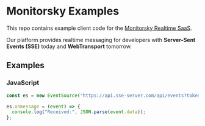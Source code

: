 # Monitorsky Examples

This repo contains example client code for the [Monitorsky Realtime SaaS](https://monitorsky.cloud).

Our platform provides realtime messaging for developers with **Server-Sent Events (SSE)** today and **WebTransport** tomorrow.

## Examples

### JavaScript
```js
const es = new EventSource("https://api.sse-server.com/api/events?token=JWT_TOKEN");

es.onmessage = (event) => {
  console.log("Received:", JSON.parse(event.data));
};
